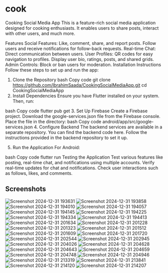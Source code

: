 # cook

Cooking Social Media App
This is a feature-rich social media application designed for cooking enthusiasts. It enables users to share posts, interact with other users, and much more.

Features
Social Features:
Like, comment, share, and report posts.
Follow users and receive notifications for follow-back requests.
Real-time Chat:
Direct communication between users.
User Profiles:
QR codes for easy navigation to profiles.
Display user bio, ratings, posts, and shared grids.
Admin Controls:
Block or ban users for moderation.
Installation Instructions
Follow these steps to set up and run the app:

1. Clone the Repository
bash
Copy code
git clone https://github.com/IbrahimSaada/CookingSocialMediaApp.git
cd CookingSocialMediaApp
2. Install Dependencies
Ensure you have Flutter installed on your system. Then, run:

bash
Copy code
flutter pub get
3. Set Up Firebase
Create a Firebase project.
Download the google-services.json file from the Firebase console.
Place the file in the directory:
bash
Copy code
android/app/src/google-services.json
4. Configure Backend
The backend services are available in a separate repository. You can find the backend code here. Follow the instructions provided in the backend repository to set it up.

5. Run the Application
For Android:

bash
Copy code
flutter run
Testing the Application
Test various features like posting, real-time chat, and notifications using multiple accounts.
Verify real-time updates for chat and notifications.
Check user interactions such as follows, likes, and comments.

## **Screenshots**
![Screenshot 2024-12-31 193631](https://github.com/user-attachments/assets/7c02f757-4c45-447e-b3bb-bcfd7d175499)
![Screenshot 2024-12-31 193858](https://github.com/user-attachments/assets/e7c24390-9268-4ec2-a130-a22c10807783)
![Screenshot 2024-12-31 194010](https://github.com/user-attachments/assets/8d82b57c-3159-46d9-9b4d-cccde78c2acb)
![Screenshot 2024-12-31 194057](https://github.com/user-attachments/assets/cbc43400-f157-40a0-bc46-4b56ef383f50)
![Screenshot 2024-12-31 194145](https://github.com/user-attachments/assets/57383f5c-672a-47b2-8127-eb92da062596)
![Screenshot 2024-12-31 194225](https://github.com/user-attachments/assets/04818452-357d-46b1-86b5-74d622ca0b3c)
![Screenshot 2024-12-31 194334](https://github.com/user-attachments/assets/9f9ff812-a01d-4102-a0f1-7dbe39746b4c)
![Screenshot 2024-12-31 194413](https://github.com/user-attachments/assets/1a68ae57-b558-4545-b097-f2bc01c87f99)
![Screenshot 2024-12-31 201634](https://github.com/user-attachments/assets/7bfe0c9c-0201-4865-862c-dfd977a08e54)
![Screenshot 2024-12-31 201228](https://github.com/user-attachments/assets/c9608e97-3fd2-4158-858d-ff562314afb0)
![Screenshot 2024-12-31 201323](https://github.com/user-attachments/assets/7767b843-fbba-4c5c-a324-e7a9a49ddab1)
![Screenshot 2024-12-31 201512](https://github.com/user-attachments/assets/4a02da60-ac54-4673-a329-37043dce2174)
![Screenshot 2024-12-31 201609](https://github.com/user-attachments/assets/be03ee9e-dbc2-46dc-bdeb-3cc82e53f391)
![Screenshot 2024-12-31 201720](https://github.com/user-attachments/assets/353b99fe-63a4-4403-bf2d-98f0b24f3d42)
![Screenshot 2024-12-31 202544](https://github.com/user-attachments/assets/144562c2-a111-481e-8dd2-9041b7bce315)
![Screenshot 2024-12-31 202945](https://github.com/user-attachments/assets/37f9750b-e9c4-4f10-b3b5-51318fcbdad4)
![Screenshot 2024-12-31 204026](https://github.com/user-attachments/assets/3f9c56a3-416e-401a-a0b2-c772133a7732)
![Screenshot 2024-12-31 204628](https://github.com/user-attachments/assets/e2695ad0-398b-4bbb-a218-278b5e07b045)
![Screenshot 2024-12-31 204643](https://github.com/user-attachments/assets/74732116-059b-4a20-a28c-1f3f529d1547)
![Screenshot 2024-12-31 204659](https://github.com/user-attachments/assets/4f5ecb24-2048-4536-a59b-187304f366d4)
![Screenshot 2024-12-31 204748](https://github.com/user-attachments/assets/90660e19-3e0b-4484-9df6-ec5acd7d7fb6)
![Screenshot 2024-12-31 204946](https://github.com/user-attachments/assets/41faa537-7884-4b92-b541-78e1df229a30)
![Screenshot 2024-12-31 213319](https://github.com/user-attachments/assets/85074b02-69e4-4830-a316-df7a6999fee5)
![Screenshot 2024-12-31 213841](https://github.com/user-attachments/assets/c648ef97-74b8-4907-ba4a-434b971bd591)
![Screenshot 2024-12-31 214120](https://github.com/user-attachments/assets/c365634f-f6b2-4239-b40b-51d39f143a7d)
![Screenshot 2024-12-31 214207](https://github.com/user-attachments/assets/278c0e6f-7355-48ea-ba37-cd45cad18983)



